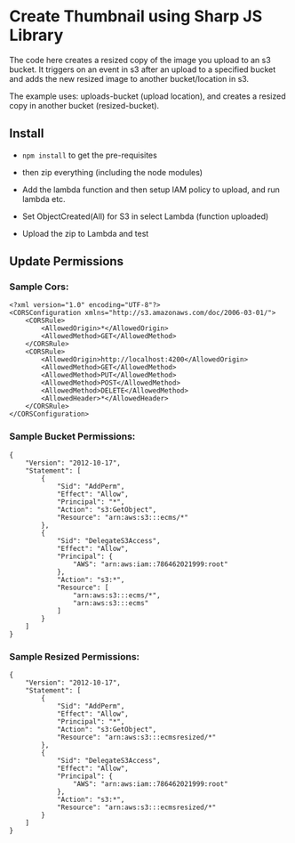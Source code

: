 # Create Thumbnail using Sharp JS Library 

The code here creates a resized copy of the image you upload to an s3 bucket. It triggers on an event in s3 after an upload to a specified bucket and adds the new resized image to another bucket/location in s3.

The example uses:
uploads-bucket (upload location), and creates a resized copy in another bucket (resized-bucket).

## Install

* ```npm install``` to get the pre-requisites

* then zip everything (including the node modules)

* Add the lambda function and then setup IAM policy to upload, and run lambda etc.

* Set ObjectCreated(All) for S3 in select Lambda (function uploaded)

* Upload the zip to Lambda and test

## Update Permissions

### Sample Cors:

```
<?xml version="1.0" encoding="UTF-8"?>
<CORSConfiguration xmlns="http://s3.amazonaws.com/doc/2006-03-01/">
    <CORSRule>
        <AllowedOrigin>*</AllowedOrigin>
        <AllowedMethod>GET</AllowedMethod>
    </CORSRule>
    <CORSRule>
        <AllowedOrigin>http://localhost:4200</AllowedOrigin>
        <AllowedMethod>GET</AllowedMethod>
        <AllowedMethod>PUT</AllowedMethod>
        <AllowedMethod>POST</AllowedMethod>
        <AllowedMethod>DELETE</AllowedMethod>
        <AllowedHeader>*</AllowedHeader>
    </CORSRule>
</CORSConfiguration>
```

### Sample Bucket Permissions:

```
{
	"Version": "2012-10-17",
	"Statement": [
		{
			"Sid": "AddPerm",
			"Effect": "Allow",
			"Principal": "*",
			"Action": "s3:GetObject",
			"Resource": "arn:aws:s3:::ecms/*"
		},
		{
			"Sid": "DelegateS3Access",
			"Effect": "Allow",
			"Principal": {
				"AWS": "arn:aws:iam::786462021999:root"
			},
			"Action": "s3:*",
			"Resource": [
				"arn:aws:s3:::ecms/*",
				"arn:aws:s3:::ecms"
			]
		}
	]
}
```

### Sample Resized Permissions:

```
{
	"Version": "2012-10-17",
	"Statement": [
		{
			"Sid": "AddPerm",
			"Effect": "Allow",
			"Principal": "*",
			"Action": "s3:GetObject",
			"Resource": "arn:aws:s3:::ecmsresized/*"
		},
		{
			"Sid": "DelegateS3Access",
			"Effect": "Allow",
			"Principal": {
				"AWS": "arn:aws:iam::786462021999:root"
			},
			"Action": "s3:*",
			"Resource": "arn:aws:s3:::ecmsresized/*"
		}
	]
}
```
